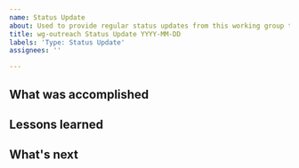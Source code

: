 ```yaml
---
name: Status Update
about: Used to provide regular status updates from this working group to the community.
title: wg-outreach Status Update YYYY-MM-DD
labels: 'Type: Status Update'
assignees: ''

---
```


## What was accomplished

## Lessons learned

## What's next
